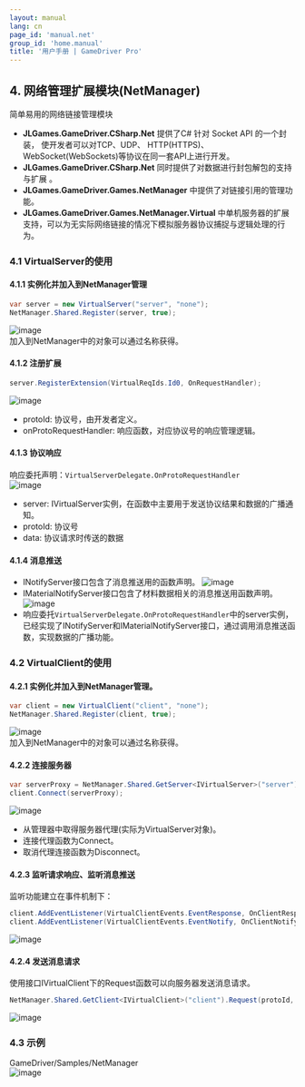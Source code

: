 ```yaml
---
layout: manual
lang: cn
page_id: 'manual.net'
group_id: 'home.manual'
title: '用户手册 | GameDriver Pro'
---
```

## 4. 网络管理扩展模块(NetManager)
简单易用的网络链接管理模块  
+ **JLGames.GameDriver.CSharp.Net** 提供了C# 针对 Socket API 的一个封装， 使开发者可以对TCP、UDP、 HTTP(HTTPS)、WebSocket(WebSockets)等协议在同一套API上进行开发。
+ **JLGames.GameDriver.CSharp.Net** 同时提供了对数据进行封包解包的支持与扩展 。
+ **JLGames.GameDriver.Games.NetManager** 中提供了对链接引用的管理功能。 
+ **JLGames.GameDriver.Games.NetManager.Virtual** 中单机服务器的扩展支持，可以为无实际网络链接的情况下模拟服务器协议捕捉与逻辑处理的行为。 

### 4.1 VirtualServer的使用

#### 4.1.1 实例化并加入到NetManager管理
```C#
var server = new VirtualServer("server", "none");
NetManager.Shared.Register(server, true);
```
![image](assets/img/net_7.png)  
加入到NetManager中的对象可以通过名称获得。  

#### 4.1.2 注册扩展
```C#
server.RegisterExtension(VirtualReqIds.Id0, OnRequestHandler);
```
![image](assets/img/net_8.png)  
+ protoId: 协议号，由开发者定义。
+ onProtoRequestHandler: 响应函数，对应协议号的响应管理逻辑。

#### 4.1.3 协议响应
响应委托声明：`VirtualServerDelegate.OnProtoRequestHandler`  
![image](assets/img/net_9.png)  
+ server: IVirtualServer实例，在函数中主要用于发送协议结果和数据的广播通知。
+ protoId: 协议号
+ data: 协议请求时传送的数据

#### 4.1.4 消息推送
+ INotifyServer接口包含了消息推送用的函数声明。
![image](assets/img/net_10.png)  
+ IMaterialNotifyServer接口包含了材料数据相关的消息推送用函数声明。
![image](assets/img/net_11.png)  
+ 响应委托`VirtualServerDelegate.OnProtoRequestHandler`中的server实例，已经实现了INotifyServer和IMaterialNotifyServer接口，通过调用消息推送函数，实现数据的广播功能。

### 4.2 VirtualClient的使用

#### 4.2.1 实例化并加入到NetManager管理。
```C#
var client = new VirtualClient("client", "none");
NetManager.Shared.Register(client, true);
```
![image](assets/img/net_7.png)  
加入到NetManager中的对象可以通过名称获得。  

#### 4.2.2 连接服务器
```C#
var serverProxy = NetManager.Shared.GetServer<IVirtualServer>("server") as IVirtualServerProxy;
client.Connect(serverProxy);
```
![image](assets/img/net_12.png)  
+ 从管理器中取得服务器代理(实际为VirtualServer对象)。
+ 连接代理函数为Connect。
+ 取消代理连接函数为Disconnect。

#### 4.2.3 监听请求响应、监听消息推送
监听功能建立在事件机制下：  
```C#
client.AddEventListener(VirtualClientEvents.EventResponse, OnClientResponse);
client.AddEventListener(VirtualClientEvents.EventNotify, OnClientNotify);
```
![image](assets/img/net_13.png)  

#### 4.2.4 发送消息请求
使用接口IVirtualClient下的Request函数可以向服务器发送消息请求。
```C#
NetManager.Shared.GetClient<IVirtualClient>("client").Request(protoId, m_InputRequestData.text.Trim());
```
![image](assets/img/net_14.png)  

### 4.3 示例
GameDriver/Samples/NetManager  
![image](assets/img/net_6.png)  